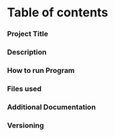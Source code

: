 # Table of contents
### Project Title
###  Description
### How to run Program
### Files used
### Additional Documentation
### Versioning
